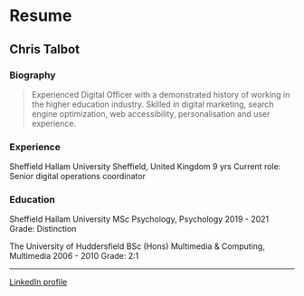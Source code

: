 # Resume
## Chris Talbot
### Biography 
>Experienced Digital Officer with a demonstrated history of working in the higher education industry. Skilled in digital marketing, search engine optimization, web accessibility, personalisation and user experience.

### Experience 
Sheffield Hallam University
Sheffield, United Kingdom
9 yrs
Current role: Senior digital operations coordinator

### Education
Sheffield Hallam University 
MSc Psychology, Psychology 2019 - 2021
Grade: Distinction

The University of Huddersfield
BSc (Hons) Multimedia & Computing, Multimedia 2006 - 2010
Grade: 2:1

---

[LinkedIn profile](https://www.linkedin.com/in/chris-talbot-b769722b/)
